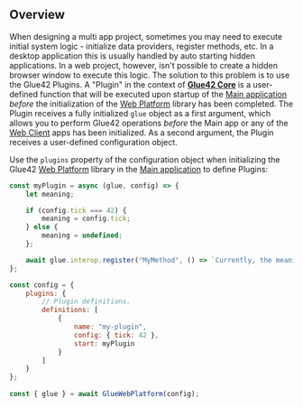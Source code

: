 ## Overview

When designing a multi app project, sometimes you may need to execute initial system logic - initialize data providers, register methods, etc. In a desktop application this is usually handled by auto starting hidden applications. In a web project, however, isn't possible to create a hidden browser window to execute this logic. The solution to this problem is to use the Glue42 Plugins. A "Plugin" in the context of [**Glue42 Core**](https://glue42.com/core/) is a user-defined function that will be executed upon startup of the [Main application](../../developers/core-concepts/web-platform/overview/index.html) *before* the initialization of the [Web Platform](https://www.npmjs.com/package/@glue42/web-platform) library has been completed. The Plugin receives a fully initialized `glue` object as a first argument, which allows you to perform Glue42 operations *before* the Main app or any of the [Web Client](../../developers/core-concepts/web-client/overview/index.html) apps has been initialized. As a second argument, the Plugin receives a user-defined configuration object.

Use the `plugins` property of the configuration object when initializing the Glue42 [Web Platform](https://www.npmjs.com/package/@glue42/web-platform) library in the [Main application](../../developers/core-concepts/web-platform/overview/index.html) to define Plugins:

```javascript
const myPlugin = async (glue, config) => {
    let meaning;

    if (config.tick === 42) {
        meaning = config.tick;
    } else {
        meaning = undefined;
    };

    await glue.interop.register("MyMethod", () => `Currently, the meaning of life is ${meaning}.`);
};

const config = {
    plugins: {
        // Plugin definitions.
        definitions: [
            {
                name: "my-plugin",
                config: { tick: 42 },
                start: myPlugin
            }
        ]
    }
};
 
const { glue } = await GlueWebPlatform(config);
```